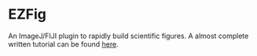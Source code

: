 # EZFig
An ImageJ/FIJI plugin to rapidly build scientific figures. A almost complete written tutorial can be found [here](https://github.com/baigouy/EZFig/raw/main/help.pdf).
